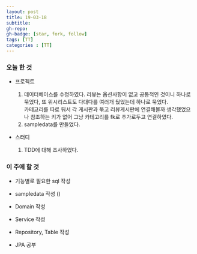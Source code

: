 ```yaml
---
layout: post
title: 19-03-18
subtitle: 
gh-repo: 
gh-badge: [star, fork, follow]
tags: [TT]
categories : [TT]
---
```


### 오늘 한 것 

* 프로젝트
    1. 데이터베이스를 수정하였다. 리뷰는 옵션사항이 없고 공통적인 것이니 하나로 묶었다, 또 위시리스트도 다대다를 여러개 뒀었는데 하나로 묶었다.  
    카테고리를 따로 둬서 각 게시판과 묶고 리뷰게시판에 연결해볼까 생각했었으나 참조하는 키가 없어 그냥 카테고리를 fk로 추가로두고 연결하였다.
    2. sampledata를 만들었다.

* 스터디
    1. TDD에 대해 조사하였다.

### 이 주에 할 것
 - 기능별로 필요한 sql 작성 
 - sampledata 작성 ()
 - Domain 작성
 - Service 작성
 - Repository, Table 작성 

 - JPA 공부
